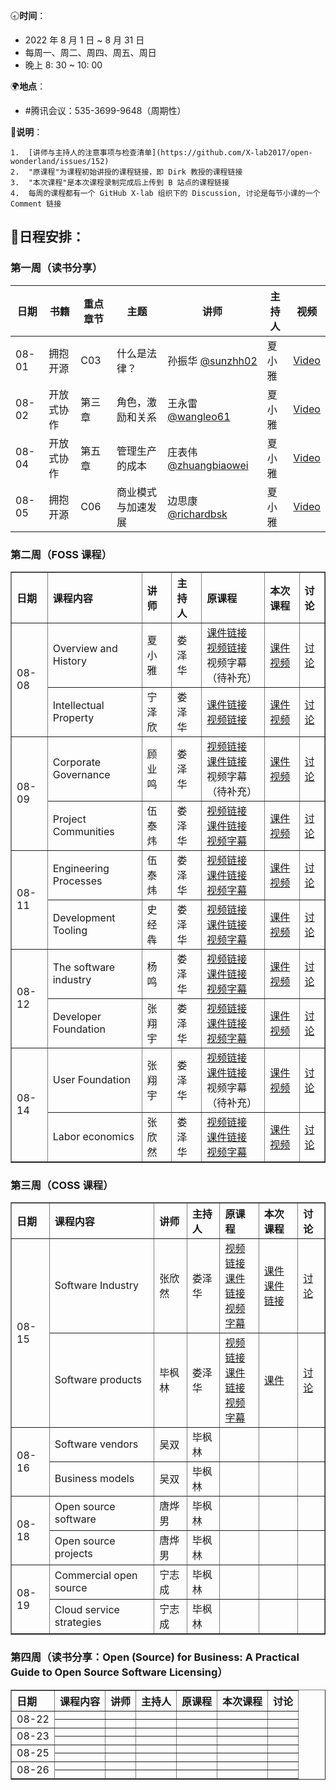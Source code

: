 🕣**时间**：
- 2022 年 8 月 1 日 ~ 8 月 31 日
- 每周一、周二、周四、周五、周日
- 晚上 8: 30 ~ 10: 00

🌍**地点**：
- #腾讯会议：535-3699-9648（周期性）

📒**说明**：

	1.  [讲师与主持人的注意事项与检查清单](https://github.com/X-lab2017/open-wonderland/issues/152)
	2.  "原课程"为课程初始讲授的课程链接，即 Dirk 教授的课程链接
	3.  "本次课程"是本次课程录制完成后上传到 B 站点的课程链接
	4.  每周的课程都有一个 GitHub X-lab 组织下的 Discussion, 讨论是每节小课的一个 Comment 链接

## 📆日程安排：

### 第一周（读书分享）

| 日期  | 书籍       | 重点章节 | 主题               | 讲师                                                     | 主持人 | 视频 | 
| ----- | ---------- | -------- | ------------------ | -------------------------------------------------- | ------ | ------ | 
| 08-01 | 拥抱开源   | C03      | 什么是法律？       | 孙振华 [@sunzhh02](https://github.com/sunzhh02)          |  夏小雅   |  [Video](https://www.bilibili.com/video/BV1pU4y1Y7Q8?spm_id_from=333.999.0.0&vd_source=6afe4b8be94a864bf36064ef28580424)|   
| 08-02 | 开放式协作 | 第三章   | 角色，激励和关系   | 王永雷[@wangleo61](https://github.com/wangleo61)         |  夏小雅    | [Video](https://www.bilibili.com/video/BV12G4y1e777?spm_id_from=333.999.0.0&vd_source=6afe4b8be94a864bf36064ef28580424)        | 
| 08-04 | 开放式协作 | 第五章   | 管理生产的成本     | 庄表伟[@zhuangbiaowei](https://github.com/zhuangbiaowei) |  夏小雅   |  [Video](https://www.bilibili.com/video/BV1Rg411C77N/?spm_id_from=333.788&vd_source=6afe4b8be94a864bf36064ef28580424)      | 
| 08-05 | 拥抱开源   | C06      | 商业模式与加速发展 | 边思康[@richardbsk](https://github.com/richardbsk)       |  夏小雅    |   [Video](https://www.bilibili.com/video/BV1Ha411K7h5/?spm_id_from=333.788&vd_source=6afe4b8be94a864bf36064ef28580424)     | 


### 第二周（FOSS 课程）

<table border="1">
    <tr>
        <th align="left">日期</th>   
        <th align="left">课程内容</th> 
        <th align="left">讲师</th>  
      	<th align="left">主持人</th>
      	<th align="left">原课程</th>
      	<th align="left">本次课程</th>
      	<th align="left">讨论</th>
    </tr>
    <tr>
        <td rowspan="2">08-08</td>
        <td>Overview and History</td>
        <td>夏小雅</td>
      	<td>娄泽华</td>
      	<td><a href="https://github.com/dirkriehle/foss-course/blob/main/Generated/Lecture%20slides/FOSS%20B01%20-%20Overview%20History.pdf">课件链接</a><br/>
<a href="https://www.youtube.com/watch?v=YKD_piAJg_E&list=PLQ2ODVSeOYlXtMfsO-JrL--lnFRbAaLHL&index=1">视频链接</a><br/>
	视频字幕（待补充）</td>
      	<td><a href="https://xlab2017.yuque.com/docs/share/50e77567-7e2e-4798-8a0d-f15b4d46f880">课件</a><br/>
	    <a href="https://www.bilibili.com/video/BV1FW4y1Y7pu">视频</a></td>
      	<td><a href="https://github.com/X-lab2017/open-wonderland/discussions/156">讨论</a></td>
    </tr>
    <tr>
        <td>Intellectual Property</td>
        <td>宁泽欣</td>
      	<td>娄泽华</td>
      	<td>
		<a href="https://github.com/dirkriehle/foss-course/blob/main/Generated/Lecture%20slides/FOSS%20B02%20-%20Intellectual%20Property.pdf">课件链接</a><br/>
		<a href="https://www.youtube.com/watch?v=icORK-MbZdg&list=PLQ2ODVSeOYlXtMfsO-JrL--lnFRbAaLHL&index=3">视频链接</a><br/>
	    </td>
      	<td>
		<a href="https://xlab2017.yuque.com/staff-kbz9wp/fw9nem/udo1zu">课件</a><br/>
	    	<a href="https://www.bilibili.com/video/BV1FW4y1Y7pu">视频</a>
	    </td>
      	<td><a href="https://github.com/X-lab2017/open-wonderland/discussions/156">讨论</a></td>
    </tr>
  	<tr>
        <td rowspan="2">08-09</td>
        <td>Corporate Governance</td>
        <td>顾业鸣</td>
      	<td>娄泽华</td>
      	<td>
		<a href="https://www.youtube.com/watch?v=32zRuwlXL1E&list=PLQ2ODVSeOYlXtMfsO-JrL--lnFRbAaLHL&index=3">视频链接</a><br>
		<a href="https://github.com/dirkriehle/foss-course/blob/main/Generated/Lecture%20slides/FOSS%20B03%20-%20Corporate%20Governance.pdf">课件链接</a><br>
		<a>视频字幕（待补充）</a>
	</td>
      	<td>
		<a href="https://xlab2017.yuque.com/staff-kbz9wp/fw9nem/udo1zu">课件</a><br>
		<a href="https://www.bilibili.com/video/BV1KB4y167vt">视频</a>
	</td>
      	<td><a href="https://github.com/X-lab2017/open-wonderland/discussions/156">讨论</a></td>
    </tr>
    <tr>
        <td>Project Communities</td>
        <td>伍泰炜</td>
      	<td>娄泽华</td>
      	<td> 
			<a href="https://www.youtube.com/watch?v=MgbkYtWhNnM&list=PLQ2ODVSeOYlXtMfsO-JrL--lnFRbAaLHL&index=4&ab_channel=DirkRIEHLE">视频链接</a> <br/>
			<a href="https://github.com/dirkriehle/foss-course/blob/main/Generated/Lecture%20slides/FOSS%20B04%20-%20Project%20Communities.pdf">课件链接</a><br/>
			<a href="https://github.com/X-lab2017/oss101-awesome-list/blob/main/Free%20and%20Open%20Source%20Software%20(FOSS)/04-Project%20Communities.srt">视频字幕</a>  
		</td>
      	<td>
			<a href="https://xlab2017.yuque.com/staff-kbz9wp/fw9nem/xmegvi">课件</a><br/> 
			<a href="https://www.bilibili.com/video/BV1KB4y167vt">视频</a>
		</td>
      	<td>
			<a href="https://github.com/X-lab2017/open-wonderland/discussions/156">讨论</a>
		</td>
    </tr>
  	<tr>
        <td rowspan="2">08-11</td>
        <td>Engineering Processes</td>
        <td>伍泰炜</td>
      	<td>娄泽华</td>
      	<td> 
			<a href="https://www.youtube.com/watch?v=PvOt1R9Gxiw&list=PLQ2ODVSeOYlXtMfsO-JrL--lnFRbAaLHL&index=5">视频链接</a> <br/>
			<a href="https://github.com/dirkriehle/foss-course/blob/main/Generated/Lecture%20slides/FOSS%20B05%20-%20Engineering%20Processes.pdf">课件链接</a><br/>
			<a href="https://github.com/X-lab2017/oss101-awesome-list/blob/main/Free%20and%20Open%20Source%20Software%20(FOSS)/05-Engineering%20Processes.srt">视频字幕</a>  
	</td>
      	<td>
			<a href="https://xlab2017.yuque.com/staff-kbz9wp/fw9nem/nfym6n">课件</a><br/> 
			<a href="https://www.bilibili.com/video/BV1Ev4y1c7KR">视频</a>
	</td>
      	<td><a href="https://github.com/X-lab2017/open-wonderland/discussions/156">讨论</a></td>
    </tr>
    <tr>
        <td>Development Tooling</td>
        <td>史经犇</td>
      	<td>娄泽华</td>
      	<td> 
			<a href="https://www.youtube.com/watch?v=AqgJ0viCHBE&list=PLQ2ODVSeOYlXtMfsO-JrL--lnFRbAaLHL&index=6">视频链接</a> <br/>
			<a href="https://github.com/dirkriehle/foss-course/blob/main/Generated/Lecture%20slides/FOSS%20B06%20-%20Development%20Tooling.pdf">课件链接</a><br/>
			<a href="https://github.com/X-lab2017/oss101-awesome-list/blob/main/Free%20and%20Open%20Source%20Software%20(FOSS)/06-Development%20Tooling.txt">视频字幕</a>  
	</td>
      	<td>
		<a href="https://xlab2017.yuque.com/staff-kbz9wp/fw9nem/vbftq1">课件</a><br/> 
		<a href="https://www.bilibili.com/video/BV1Ev4y1c7KR">视频</a>
	</td>
      	<td><a href="https://github.com/X-lab2017/open-wonderland/discussions/156">讨论</a></td>
	    </tr>
		<tr>
		<td rowspan="2">08-12</td>
		<td>The software industry</td>
		<td>杨鸣</td>
		<td>娄泽华</td>
		<td><a href="https://www.youtube.com/watch?v=AUJFbM9MySg&list=PLQ2ODVSeOYlXtMfsO-JrL--lnFRbAaLHL&index=7">视频链接</a > <br/>
	  	 <a href="https://github.com/dirkriehle/foss-course/blob/main/Generated/Lecture%20slides/FOSS%20C01%20-%20The%20Software%20Industry.pdf">课件链接</a ><br/>
	   <a href="https://github.com/X-lab2017/oss101-awesome-list/blob/main/Free%20and%20Open%20Source%20Software%20(FOSS)/07-The%20software%20industry.srt">视频字幕</a >  
	  </td>
       <td>
	   <a href="https://xlab2017.yuque.com/staff-kbz9wp/fw9nem/pgixip">课件</a ><br/> 
	   <a href="https://www.bilibili.com/video/BV1QF411w7FT">视频</a>
	</td>
      	<td><a href="https://github.com/X-lab2017/open-wonderland/discussions/156">讨论</a></td>
    </tr>
    <tr>
        <td>Developer Foundation</td>
        <td>张翔宇</td>
      	<td>娄泽华</td>
      	<td>
	    <a href="https://www.youtube.com/watch?v=1N2ySx63trE&list=PLQ2ODVSeOYlXtMfsO-JrL--lnFRbAaLHL&index=8">视频链接</a > <br/>
	    <a href="https://github.com/dirkriehle/foss-course/blob/main/Generated/Lecture%20slides/FOSS%20C02%20-%20Developer%20Foundations.pdf">课件链接</a ><br/>
	    <a href="https://github.com/X-lab2017/oss101-awesome-list/blob/main/Free%20and%20Open%20Source%20Software%20(FOSS)/08-Developer%20Foundation.srt">视频字幕</a>
	</td>
      	<td>
	   <a href="https://xlab2017.yuque.com/docs/share/baec5678-2965-49c3-b02a-fd32a0994145">课件</a ><br/> 
	   <a href="https://www.bilibili.com/video/BV1QF411w7FT">视频</a>
	</td>
      	<td><a href="https://github.com/X-lab2017/open-wonderland/discussions/156">讨论</a></td>
    </tr>
  	<tr>
        <td rowspan="2">08-14</td>
        <td>User Foundation</td>
        <td>张翔宇</td>
      	<td>娄泽华</td>
      	<td>
		<a href="https://www.youtube.com/watch?v=yJZhdnXeKyU&list=PLQ2ODVSeOYlXtMfsO-JrL--lnFRbAaLHL&index=9">视频链接</a> <br/>
		<a href="https://github.com/dirkriehle/foss-course/blob/main/Generated/Lecture%20slides/FOSS%20C03%20-%20User%20Consortia.pdf">课件链接</a><br/>
		视频字幕（待补充）
	</td>
      	<td>
		    <a href="https://xlab2017.yuque.com/docs/share/60e15ad6-8c3f-48dc-88af-68682a17c3a5">课件</a ><br/> 
	   	  <a href="https://www.bilibili.com/video/bv1uG4y1a71D">视频</a>
	      </td>
      	<td><a href="https://github.com/X-lab2017/open-wonderland/discussions/156">讨论</a></td>
    </tr>
    <tr>
        <td>Labor economics</td>
        <td>张欣然</td>
      	<td>娄泽华</td>
      	<td>
		<a href="https://www.youtube.com/watch?v=-N4f4fKxyQc&list=PLQ2ODVSeOYlXtMfsO-JrL--lnFRbAaLHL&index=10">视频链接</a > <br/>
		<a href="https://github.com/dirkriehle/foss-course/blob/main/Generated/Lecture%20slides/FOSS%20C07%20-%20Labor%20Economics.pdf">课件链接</a ><br/>
		<a href="https://github.com/X-lab2017/oss101-awesome-list/blob/main/Free%20and%20Open%20Source%20Software%20(FOSS)/10-Labor%20economics.txt">视频字幕</a> 
	</td>
      	<td>
		<a href="https://xlab2017.yuque.com/staff-kbz9wp/fw9nem/zx4h46">课件</a ><br/>
		<a href="https://www.bilibili.com/video/bv1uG4y1a71D">视频</a>
	</td>
      	<td><a href="https://github.com/X-lab2017/open-wonderland/discussions/156">讨论</a></td>
    </tr>
</table>

### 第三周（COSS 课程）

<table border="1">
    <tr>
        <th align="left">日期</th>   
        <th align="left">课程内容</th> 
        <th align="left">讲师</th>  
      	<th align="left">主持人</th>
      	<th align="left">原课程</th>
      	<th align="left">本次课程</th>
      	<th align="left">讨论</th>
    </tr>
    <tr>
        <td rowspan="2">08-15</td>
        <td>Software Industry</td>
        <td>张欣然</td>
      	<td>娄泽华</td>
      	<td>
		<a href="https://www.youtube.com/watch?v=yuD4i8karug&list=PLQ2ODVSeOYlX_ssU08e-9x_ggESeBsyhh&index=1">视频链接</a > <br/>
		<a href="https://github.com/dirkriehle/coss-course/blob/main/Generated/Lecture%20slides/COSS%20B01%20-%20The%20Software%20Industry.pdf">课件链接</a ><br/>
		<a href="https://github.com/X-lab2017/oss101-awesome-list/blob/main/Commercial%20Open%20Source%20Startups%20(COSS)/01-The%20software%20industry.txt">视频字幕</a> 
	</td>
      	<td>
		<a href="https://xlab2017.yuque.com/staff-kbz9wp/fw9nem/srfasr">课件</a ><br/>
		<a href="[https://github.com/dirkriehle/coss-course/blob/main/Generated/Lecture%20slides/COSS%20B01%20-%20The%20Software%20Industry.pdf](https://xlab2017.yuque.com/staff-kbz9wp/fw9nem/hoq0o9)">课件链接</a ><br/>
	</td>
      	<td><a href="https://github.com/orgs/X-lab2017/discussions/163">讨论</a></td>
    </tr>
    <tr>
        <td>Software products</td>
        <td>毕枫林</td>
      	<td>娄泽华</td>
      	<td> <a href="https://www.youtube.com/watch?v=R9G_upEhAPw&list=PLQ2ODVSeOYlX_ssU08e-9x_ggESeBsyhh&index=2">视频链接</a ><br/>
	     <a href="https://github.com/dirkriehle/coss-course/blob/main/Generated/Lecture%20slides/COSS%20B02%20-%20Software%20Products.pdf">课件链接</a ><br/>	<a href="https://github.com/bifenglin/oss101-awesome-list/blob/main/Commercial%20Open%20Source%20Startups%20(COSS)/02-Software%20products.srt">视频字幕</a>
	</td>
      	<td><a href="https://xlab2017.yuque.com/staff-kbz9wp/fw9nem/hoq0o9">课件</a ><br/></td>
      	<td><a href="https://github.com/orgs/X-lab2017/discussions/163#discussioncomment-3395816">讨论</a></td>
    </tr>
  	<tr>
        <td rowspan="2">08-16</td>
        <td>Software vendors</td>
        <td>吴双</td>
      	<td>毕枫林</td>
      	<td></td>
      	<td></td>
      	<td></td>
    </tr>
    <tr>
        <td>Business models</td>
        <td>吴双</td>
      	<td>毕枫林</td>
      	<td></td>
      	<td></td>
      	<td></td>
    </tr>
  	<tr>
        <td rowspan="2">08-18</td>
        <td>Open source software</td>
        <td>唐烨男</td>
      	<td>毕枫林</td>
      	<td></td>
      	<td></td>
      	<td></td>
    </tr>
    <tr>
        <td>Open source projects</td>
        <td>唐烨男</td>
      	<td>毕枫林</td>
      	<td></td>
      	<td></td>
      	<td></td>
    </tr>
  	<tr>
        <td rowspan="2">08-19</td>
        <td>Commercial open source</td>
        <td>宁志成</td>
      	<td>毕枫林</td>
      	<td></td>
      	<td></td>
      	<td></td>
    </tr>
    <tr>
        <td>Cloud service strategies</td>
        <td>宁志成</td>
      	<td>毕枫林</td>
      	<td></td>
      	<td></td>
      	<td></td>
    </tr> 
</table>

### 第四周（读书分享：Open (Source) for Business: A Practical Guide to Open Source Software Licensing）

<table border="1">
    <tr>
        <th align="left">日期</th>   
        <th align="left">课程内容</th> 
        <th align="left">讲师</th>  
      	<th align="left">主持人</th>
      	<th align="left">原课程</th>
      	<th align="left">本次课程</th>
      	<th align="left">讨论</th>
    </tr>
    <tr>
        <td rowspan="2">08-22</td>
        <td></td>
        <td></td>
      	<td></td>
      	<td></td>
      	<td></td>
      	<td></td>
    </tr>
    <tr>
        <td></td>
        <td></td>
      	<td></td>
      	<td></td>
      	<td></td>
      	<td></td>
    </tr>
  	<tr>
        <td rowspan="2">08-23</td>
        <td></td>
        <td></td>
      	<td></td>
      	<td></td>
      	<td></td>
      	<td></td>
    </tr>
    <tr>
        <td></td>
        <td></td>
      	<td></td>
      	<td></td>
      	<td></td>
      	<td></td>
    </tr>
  	<tr>
        <td rowspan="2">08-25</td>
        <td></td>
        <td></td>
      	<td></td>
      	<td></td>
      	<td></td>
      	<td></td>
    </tr>
    <tr>
        <td></td>
        <td></td>
      	<td></td>
      	<td></td>
      	<td></td>
      	<td></td>
    </tr>
  	<tr>
        <td rowspan="2">08-26</td>
        <td></td>
        <td></td>
      	<td></td>
      	<td></td>
      	<td></td>
      	<td></td>
    </tr>
    <tr>
        <td></td>
        <td></td>
      	<td></td>
      	<td></td>
      	<td></td>
      	<td></td>
    </tr>
</table>

